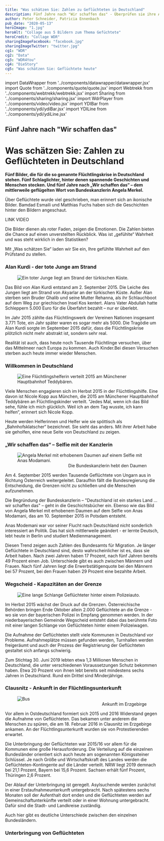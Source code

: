 ```yaml
---
title: "Was schätzen Sie: Zahlen zu Geflüchteten in Deutschland"
description: Fünf Jahre nach "Wir schaffen das" - Überprüfen sie ihre Annahmen über Geflüchtete in Deutschland
author: Peter Schneider, Patricia Ennenbach
pub_date: "2020-05-13"
heroImage: "1.jpg"
heroAlt: "Collage aus 5 Bildern zum Thema Gefüchtete"
heroCredit: "Collage WDR"
sharingImageFacebook: "facebook.jpg"
sharingImageTwitter: "twitter.jpg"
cg1: "WDR"
cg2: "Data"
cg3: "WDR4You"
cg4: "DieStory"
cg5: "Was schätzen Sie: Geflüchtete heute"
---
```


import DataWrapper from '../components/datawrapper/datawrapper.jsx'
import Quote from '../components/quote/quote.jsx'
import Webtrekk from '../components/webtrekk/webtrekk.jsx'
import Sharing from '../components/sharing/sharing.jsx'
import WdrPlayer from '../components/video/video.jsx'
import YDIBar from '../components/ydi/ydiBar.jsx'
import YDILine from '../components/ydi/ydiLine.jsx'

## Fünf Jahre nach "Wir schaffen das"

# Was schätzen Sie: Zahlen zu Geflüchteten in Deutschland

**Fünf Bilder, die für die so genannte Flüchtlingskrise in Deutschland stehen. Fünf Schlaglichter, hinter denen spannende Geschichten und Menschen stecken. Und fünf Jahre nach „Wir schaffen das“ – dem mittlerweile geflügelten Wort von Bundeskanzlerin Angela Merkel.**

Über Geflüchtete wurde viel geschrieben, man erinnert sich an ikonische Bilder. Bamdad Esmaili und Matthias Fuchs haben sich die Geschichten hinter den Bildern angeschaut. 

LINK VIDEO

Die Bilder dienen als roter Faden, zeigen die Emotionen. Die Zahlen bieten die Chance auf einen unverstellten Rückblick. Was ist „gefühlte“ Wahrheit und was steht wirklich in den Statistiken? 

Mit „Was schätzen Sie“ laden wir Sie ein, Ihre gefühlte Wahrheit auf den Prüfstand zu stellen. 

### Alan Kurdi - der tote Junge am Strand

<figure role="group">
<img src="2.jpg" alt="Ein toter Junge liegt am Strand der türkischen Küste." />
<figcaption style="text-align: end;"> </figcaption>
</figure>

Das Bild von Alan Kurdi entstand am 2. September 2015. Die Leiche des Jungen liegt am Strand von Akyarlar an der türkischen Küste. Außer Alan sterben sein Bruder Ghalib und seine Mutter Rehanna, als ihr Schlauchboot auf dem Weg zur griechischen Insel Kos kentert. Alans Vater Abdullah hatte Schleppern 5.000 Euro für die Überfahrt bezahlt – nur er überlebt.

<WdrPlayer videoId="2159001" videoPoster="2.jpg" />

Im Jahr 2015 zählte das Flüchtlingswerk der Vereinen Nationen insgesamt 3.771 Tote, ein Jahr später waren es sogar mehr als 5000. Die Tragödie um Alan Kurdi sorgte im September 2015 dafür, dass die Flüchtlingskrise plötzlich nicht mehr abstrakt ist, sondern sehr real. 

<YDIBar name="kinder"/>

Realität ist auch, dass heute noch Tausende Flüchtlinge versuchen, über das Mittelmeer nach Europa zu kommen. Auch Kinder.Bei diesen Versuchen sterben auch heute immer wieder Menschen. 

<figure role="group">
    <DataWrapper
        alt="Während 2015 mit knapp über 1 Million Geflüchteten und über 3.700 Toten die meisten Flüchtenden über das Mittelmeer kamen, starben 2016 mehr Menschen bei der Flucht: Über 5.000 Tote bei rund 370.000 Geflüchteten. Seitdem geht die Zahl der Geflüchteten und der Toten Jahr für Jahr zurück. 2019 gab es bei rund 120.000 Flüchtenden rund 1.300 Tote im Mittelmeer."
        title="Fluchtroute Mittelmeer: Ankünfte und Tote"
        src="//datawrapper.dwcdn.net/25FkR/1/"
    />
</figure>

### Willkommen in Deutschland

<figure role="group">
<img src="3.jpg" alt="Eine Flüchtlingshelferin verteilt 2015 am Münchener Hauptbahnhof Teddybären." />
<figcaption style="text-align: end;"> </figcaption>
</figure>

Viele Menschen engagieren sich im Herbst 2015 in der Flüchtlingshilfe. Eine davon ist Nicole Kopp aus München, die 2015 am Münchener Hauptbahnhof Teddybären an Flüchtlingskinder verteilt. "Jedes Mal, wenn ich das Bild sehe, fühle ich mich glücklich. Weil ich an dem Tag wusste, ich kann helfen“, erinnert sich Nicole Kopp.

<WdrPlayer videoSrc="https://media.w3.org/2010/05/sintel/trailer_hd.mp4" videoPoster="https://www1.wdr.de/fernsehen/abenteuer-erde/kuestenotter-100~_v-gseapremiumxl.jpg" />

Heute werden Helferinnen und Helfer wie sie spöttisch als „Bahnhofsklatscher“ bezeichnet. Sie sieht das anders. Mit ihrer Arbeit habe sie geholfen, eine neue Seite von Deutschland zu zeigen.

<YDIBar name="hilfe"/>

### „Wir schaffen das“ – Selfie mit der Kanzlerin

<figure role="group">
<img src="4.jpg" alt="Angela Merkel mit erhobenem Daumen auf einem Selfie mit Anas Modamani." />
<figcaption style="text-align: end;">Die Bundeskanzlerin hebt den Daumen</figcaption>
</figure>

Am 4. September 2015 werden Tausende Geflüchtete von Ungarn aus in Richtung Österreich weitergeleitet. Daraufhin fällt die Bundesregierung die Entscheidung, die Grenzen nicht zu schließen und die Menschen aufzunehmen.

Die Begründung der Bundeskanzlerin – "Deutschland ist ein starkes Land … wir schaffen das" – geht in die Geschichtsbücher ein. Ebenso wie das Bild von Angela Merkel mit erhobenem Daumen auf dem Selfie von Anas Modamani, das am 10. September 2015 in Potsdam entsteht.

<WdrPlayer videoSrc="https://media.w3.org/2010/05/sintel/trailer_hd.mp4" videoPoster="https://www1.wdr.de/fernsehen/abenteuer-erde/kuestenotter-100~_v-gseapremiumxl.jpg" />

Anas Modemani war vor seiner Flucht nach Deutschland nicht sonderlich interessiert an Politik. Das hat sich mittlerweile geändert - er lernte Deutsch, lebt heute in Berlin und studiert Medienmanagement.

<YDIBar name="arbeit"/>

Diesen Trend zeigen auch Zahlen des Bundesamts für Migration. Je länger Geflüchtete in Deutschland sind, desto wahrscheinlicher ist es, dass sie Arbeit haben. Nach zwei Jahren haben 17 Prozent, nach fünf Jahren bereits 49 Prozent einen Job. Unterschiede gibt es auch zwischen Männern und Frauen. Nach fünf Jahren liegt die Erwerbstätigenquote bei den Männern bei 57 Prozent, bei den Frauen haben 29 Prozent eine bezahlte Arbeit.

### Wegscheid - Kapazitäten an der Grenze

<figure role="group">
<img src="5.jpg" alt="Eine lange Schlange Geflüchteter hinter einem Polizeiauto." />
<figcaption style="text-align: end;"> </figcaption>
</figure>

Im Herbst 2015 wächst der Druck auf die Grenzen. Österreichische Behörden bringen Ende Oktober allein 2.000 Geflüchtete an die Grenze - wo sie von der bayerischen Polizei in Empfang genommen werden. In der niederbayerischen Gemeinde Wegscheid entsteht dabei das berühmte Foto mit einer langen Schlange von Geflüchteten hinter einem Polizeiwagen.

<WdrPlayer videoSrc="https://media.w3.org/2010/05/sintel/trailer_hd.mp4" videoPoster="https://www1.wdr.de/fernsehen/abenteuer-erde/kuestenotter-100~_v-gseapremiumxl.jpg" />

Die Aufnahme der Geflüchteten stellt viele Kommunen in Deutschland vor Probleme. Aufnahmeplätze müssen gefunden werden, Turnhallen werden freigeräumt und auch der Prozess der Registrierung der Geflüchteten gestaltet sich anfangs schwierig.

<YDILine name="antraege" />

Zum Stichtag 30. Juni 2019 lebten etwa 1,3 Millionen Menschen in Deutschland, die unter verschiedenen Voraussetzungen Schutz bekommen haben. Etwa 20 Prozent von ihnen lebt bereits seit mindestens sechs Jahren in Deutschland. Rund ein Drittel sind Minderjährige.

<YDILine name="schutzbeduerfnis" />

### Clausnitz - Ankunft in der Flüchtlingsunterkunft

<figure role="group">
<img src="6.jpg" alt="Bus" />
<figcaption style="text-align: end;">Ankunft im Erzgebirge</figcaption>
</figure>

Vor allem in Ostdeutschland formiert sich 2015 und 2016 Widerstand gegen die Aufnahme von Geflüchteten. Das bekamen unter anderem die Menschen zu spüren, die am 18. Februar 2016 in Clausnitz im Erzgebirge ankamen. An der Flüchtlingsunterkunft wurden sie von Protestierenden erwartet. 

Die Unterbringung der Geflüchteten war 2015/16 vor allem für die Kommunen eine große Herausforderung. Die Verteilung auf die einzelnen Bundesländer orientiert sich auch heute am sogenannten Königssteiner Schlüssel. Je nach Größe und Wirtschaftskraft des Landes werden die Geflüchteten-Kontingente auf die Länder verteilt. NRW liegt 2019 demnach bei 21,1 Prozent, Bayern bei 15,6 Prozent. Sachsen erhält fünf Prozent, Thüringen 2,6 Prozent.

Der Ablauf der Unterbringung ist geregelt. Asylsuchende werden zunächst in einer Erstaufnahmeunterkunft untergebracht. Nach spätestens sechs Monaten soll der Aufenthalt dort enden und die Geflüchteten werden auf Gemeinschaftunterkünfte verteilt oder in einer Wohnung untergebracht. Dafür sind die Stadt- und Landkreise zuständig.

<YDIBar name="unterkuenfte" />

Auch hier gibt es deutliche Unterschiede zwischen den einzelnen Bundesländern.

### Unterbringung von Geflüchteten

<figure role="group">
    <DataWrapper
        alt="Unterbringung von Geflüchteten"
        title="Unterbringung von Geflüchteten"
        src="https://data.wdr.de/ddj/data-tabs/view?title=Aufnahmeeinrichtung&url=https%3A%2F%2Fdatawrapper.dwcdn.net%2FuMQnY%2F7%2F&frameTitle=Aufnahmeeinrichtung&ariaLabel=Balken&title=Gemeinschaftsunterkunft&url=https%3A%2F%2Fdatawrapper.dwcdn.net%2Fu9Yu9%2F5%2F&frameTitle=Gemeinschaftsunterkunft&ariaLabel=Balken&title=dezentrale+Unterkunft&url=https%3A%2F%2Fdatawrapper.dwcdn.net%2FPmKA4%2F6%2F&frameTitle=Dezentrale+Unterbringung&ariaLabel=Balken"
    />

</figure>

<Sharing twitter facebook mail telegram/>

